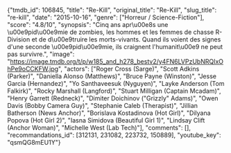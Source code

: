{"tmdb_id": 106845, "title": "Re-Kill", "original_title": "Re-Kill", "slug_title": "re-kill", "date": "2015-10-16", "genre": ["Horreur / Science-Fiction"], "score": "4.8/10", "synopsis": "Cinq ans apr\u00e8s une \u00e9pid\u00e9mie de zombies, les hommes et les femmes de chasse R-Division et de d\u00e9truire les morts-vivants. Quand ils voient des signes d'une seconde \u00e9pid\u00e9mie, ils craignent l'humanit\u00e9 ne peut pas survivre.", "image": "https://image.tmdb.org/t/p/w185_and_h278_bestv2/y4FN6LVPzUbNRQIxOhPe9oCCKFW.jpg", "actors": ["Roger Cross (Sarge)", "Scott Adkins (Parker)", "Daniella Alonso (Matthews)", "Bruce Payne (Winston)", "Jesse Garcia (Hernandez)", "Yo Santhaveesuk (Nyguyen)", "Layke Anderson (Tom Falkirk)", "Rocky Marshall (Langford)", "Stuart Milligan (Captain Mcadam)", "Henry Garrett (Redneck)", "Dimiter Doichinov (\"Grizzly\" Adams)", "Owen Davis (Bobby Camera Guy)", "Stephanie Caleb (Therapist)", "Jillian Batherson (News Anchor)", "Borislava Kostadinova (Hot Girl)", "Dilyana Popova (Hot Girl 2)", "Iasna Simidova (Beautiful Girl 1)", "Lindsay Clift (Anchor Woman)", "Michelle West (Lab Tech)"], "comments": [], "recommandations_id": [312131, 231082, 223732, 150889], "youtube_key": "qsmQG8mEU1Y"}